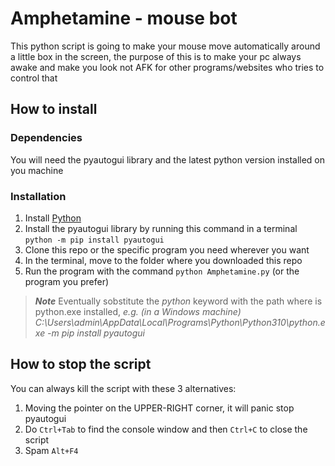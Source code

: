 # Amphetamine - mouse bot

This python script is going to make your mouse move automatically around a little box in the screen, the purpose of this is to make your pc always awake and make you look not AFK for other programs/websites who tries to control that

## How to install

### Dependencies

You will need the pyautogui library and the latest python version installed on you machine

### Installation

1. Install [Python](https://www.python.org/downloads/)
2. Install the pyautogui library by running this command in a terminal 
    ```python -m pip install pyautogui```     
3. Clone this repo or the specific program you need wherever you want
4. In the terminal, move to the folder where you downloaded this repo
5. Run the program with the command
    ```python Amphetamine.py``` (or the program you prefer)

> ***Note***
   > Eventually sobstitute the _python_ keyword with the path where is python.exe installed, 
   > _e.g. (in a Windows machine) C:\Users\admin\AppData\Local\Programs\Python\Python310\python.exe -m pip install pyautogui_

## How to stop the script

You can always kill the script with these 3 alternatives:

  1. Moving the pointer on the UPPER-RIGHT corner, it will panic stop pyautogui
  2. Do ```Ctrl+Tab``` to find the console window and then ```Ctrl+C``` to close the script
  3. Spam ```Alt+F4```
